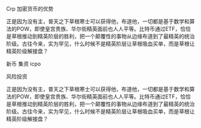 Crp 加密货币的优势


正是因为没有主，普天之下草根寒士可以获得他，布道他，一切都是基于数学和算法的POW，即使皇宫贵族、华尔街精英面前也人人平等。比特币通过ETF，恰恰是草根推动到精英阶层的胜利，把一个颠覆性的事物从边缘布道到了最精英的统治阶级。古往今来，实为罕见，什么时候不是精英阶层让草根吸血买单，而是草根让精英阶级解接盘？

新币 集资 icpo


风险投资


正是因为没有主，普天之下草根寒士可以获得他，布道他，一切都是基于数学和算法的POW，即使皇宫贵族、华尔街精英面前也人人平等。比特币通过ETF，恰恰是草根推动到精英阶层的胜利，把一个颠覆性的事物从边缘布道到了最精英的统治阶级。古往今来，实为罕见，什么时候不是精英阶层让草根吸血买单，而是草根让精英阶级解接盘？
